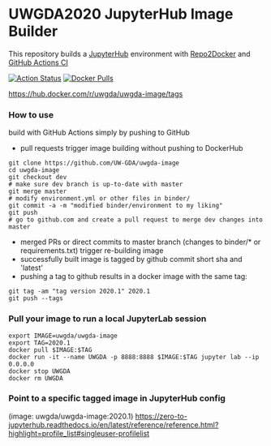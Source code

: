 # UWGDA2020 JupyterHub Image Builder

This repository builds a [JupyterHub](https://jupyter.org/hub) environment with [Repo2Docker](https://repo2docker.readthedocs.io/en/latest/) and [GitHub Actions CI](https://help.github.com/en/actions/automating-your-workflow-with-github-actions)

[![Action Status](https://github.com/UW-GDA/uwgda-image/workflows/Repo2Docker/badge.svg)](https://github.com/UW-GDA/uwgda-image/actions)
[![Docker Pulls](https://img.shields.io/docker/pulls/uwgda/uwgda-image)](https://hub.docker.com/r/uwgda/uwgda-image/tags)

https://hub.docker.com/r/uwgda/uwgda-image/tags

### How to use

build with GitHub Actions simply by pushing to GitHub

* pull requests trigger image building without pushing to DockerHub
```
git clone https://github.com/UW-GDA/uwgda-image
cd uwgda-image
git checkout dev
# make sure dev branch is up-to-date with master
git merge master
# modify environment.yml or other files in binder/
git commit -a -m "modified binder/environment to my liking"
git push
# go to github.com and create a pull request to merge dev changes into master
```
* merged PRs or direct commits to master branch (changes to binder/* or requirements.txt) trigger re-building image
* successfully built image is tagged by github commit short sha and 'latest'
* pushing a tag to github results in a docker image with the same tag:
```
git tag -am "tag version 2020.1" 2020.1
git push --tags
```

### Pull your image to run a local JupyterLab session
```
export IMAGE=uwgda/uwgda-image
export TAG=2020.1
docker pull $IMAGE:$TAG
docker run -it --name UWGDA -p 8888:8888 $IMAGE:$TAG jupyter lab --ip 0.0.0.0
docker stop UWGDA
docker rm UWGDA
```

### Point to a specific tagged image in JupyterHub config
(image: uwgda/uwgda-image:2020.1)
https://zero-to-jupyterhub.readthedocs.io/en/latest/reference/reference.html?highlight=profile_list#singleuser-profilelist
